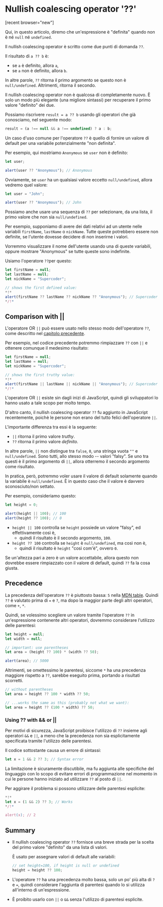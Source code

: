 # Nullish coalescing operator '??'

[recent browser="new"]

Qui, in questo articolo, diremo che un'espressione è "definita" quando non è né `null` né `undefined`.

Il nullish coalescing operator è scritto come due punti di domanda `??`.

Il risultato di `a ?? b` è:
- se `a` è definito, allora `a`,
- se `a` non è definito, allora `b`.


In altre parole, `??` ritorna il primo argomento se questo non è `null/undefined`. Altrimenti, ritorna il secondo.

Il nullish coalescing operator non è qualcosa di completamente nuovo. È solo un modo più elegante (una migliore sintassi) per recuperare il primo valore "definito" dei due.

Possiamo riscrivere `result = a ?? b` usando gli operatori che già conosciamo, nel seguente modo:

```js
result = (a !== null && a !== undefined) ? a : b;
```

Un caso d'uso comune per l'operatore `??` è quello di fornire un valore di default per una variabile potenzialmente "non definita".

Per esempio, qui mostriamo `Anonymous` se `user` non è definito:

```js run
let user;

alert(user ?? "Anonymous"); // Anonymous
```

Ovviamente, se `user` ha un qualsiasi valore eccetto `null/undefined`, allora vedremo quel valore:

```js run
let user = "John";

alert(user ?? "Anonymous"); // John
```

Possiamo anche usare una sequenza di `??` per selezionare, da una lista, il primo valore che non sia `null/undefined`.

Per esempio, supponiamo di avere dei dati relativi ad un utente nelle variabili `firstName`, `lastName` o `nickName`. Tutte queste potrebbero essere non definite, se l'utente dovesse decidere di non inserirne i valori.

Vorremmo visualizzare il nome dell'utente usando una di queste variabili, oppure mostrare "Anonymous" se tutte queste sono indefinite.

Usiamo l'operatore `??`per questo:

```js run
let firstName = null;
let lastName = null;
let nickName = "Supercoder";

// shows the first defined value:
*!*
alert(firstName ?? lastName ?? nickName ?? "Anonymous"); // Supercoder
*/!*
```

## Comparison with ||

L'operatore OR `||` può essere usato nello stesso modo dell'operatore `??`, come descritto nel [capitolo precedente](info:logical-operators#or-finds-the-first-truthy-value).

Per esempio, nel codice precedente potremmo rimpiazzare `??` con `||` e ottenere comunque il medesimo risultato:

```js run
let firstName = null;
let lastName = null;
let nickName = "Supercoder";

// shows the first truthy value:
*!*
alert(firstName || lastName || nickName || "Anonymous"); // Supercoder
*/!*
```

L'operatore OR `||` esiste sin dagli inizi di JavaScript, quindi gli sviluppatori lo hanno usato a tale scopo per molto tempo.

D'altro canto, il nullish coalescing operator `??` fu aggiunto in JavaScript recentemente, poichè le persone non erano del tutto felici dell'operatore `||`.

L'importante differenza tra essi è la seguente:
- `||` ritorna il primo valore *truthy*.
- `??` ritorna il primo valore *definito*.

In altre parole, `||` non distingue tra `false`, `0`, una stringa vuota `""` e `null/undefined`. Sono tutti, allo stesso modo -- valori "falsy". Se uno tra questi è il primo argomento di `||`, allora otterremo il secondo argomento come risultato.

In pratica, però, potremmo voler usare il valore di default solamente quando la variabile è `null/undefined`. È in questo caso che il valore è davvero sconosciuto/non settato.

Per esempio, consideriamo questo:

```js run
let height = 0;

alert(height || 100); // 100
alert(height ?? 100); // 0
```

- `height || 100` controlla se `height` possiede un valore "falsy", ed effettivamente così è,
    - quindi il risultato è il secondo argomento, `100`.
- `height ?? 100` controlla se `height` è `null/undefined`, ma così non è,
    - quindi il risultato è `height` "così com'è", ovvero `0`.

Se un'altezza pari a zero è un valore accettabile, allora questo non dovrebbe essere rimpiazzato con il valore di default, quindi `??` fa la cosa giusta.

## Precedence

La precedenza dell'operatore `??` è piuttosto bassa: `5` nella [MDN table](https://developer.mozilla.org/en-US/docs/Web/JavaScript/Reference/Operators/Operator_Precedence#Table). Quindi `??` è valutato prima di `=` e `?`, ma dopo la maggior parte degli altri operatori, come `+`, `*`.

Quindi, se volessimo scegliere un valore tramite l'operatore `??` in un'espressione contenente altri operatori, dovremmo considerare l'utilizzo delle parentesi:

```js run
let height = null;
let width = null;

// important: use parentheses
let area = (height ?? 100) * (width ?? 50);

alert(area); // 5000
```

Altrimenti, se omettessimo le parentesi, siccome `*` ha una precedenza maggiore rispetto a `??`, sarebbe eseguito prima, portando a risultati scorretti.

```js
// without parentheses
let area = height ?? 100 * width ?? 50;

// ...works the same as this (probably not what we want):
let area = height ?? (100 * width) ?? 50;
```

### Using ?? with && or ||

Per motivi di sicurezza, JavaScript proibisce l'utilizzo di `??` insieme agli operatori `&&` e `||`, a meno che la precedenza non sia esplicitamente specificata tramite l'utilizzo delle parentesi.

Il codice sottostante causa un errore di sintassi:

```js run
let x = 1 && 2 ?? 3; // Syntax error
```

La limitazione è sicuramente discutibile, ma fu aggiunta alle specifiche del linguaggio con lo scopo di evitare errori di programmazione nel momento in cui le persone hanno iniziato ad utilizzare `??` al posto di `||`.

Per aggirare il problema si possono utilizzare delle parentesi esplicite:

```js run
*!*
let x = (1 && 2) ?? 3; // Works
*/!*

alert(x); // 2
```

## Summary

- Il nullish coalescing operator `??` fornisce una breve strada per la scelta del primo valore "definito" da una lista di valori.

    È usato per assegnare valori di default alle variabili:

    ```js
    // set height=100, if height is null or undefined
    height = height ?? 100;
    ```

- L'operatore `??` ha una precedenza molto bassa, solo un po' più alta di `?` e `=`, quindi considerare l'aggiunta di parentesi quando lo si utilizza all'interno di un'espressione.
- È proibito usarlo con `||` o `&&` senza l'utilizzo di parentesi esplicite.
